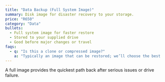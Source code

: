 ```yaml
---
title: "Data Backup (Full System Image)"
summary: Disk image for disaster recovery to your storage.
price: "R650"
category: "Data"
bullets:
  - Full system image for faster restore
  - Stored to your supplied drive
  - Good before major changes or travel
faqs:
  - q: "Is this a clone or compressed image?"
    a: "Typically an image that can be restored; we’ll choose the best approach for your hardware."
---
```


A full image provides the quickest path back after serious issues or drive failure.
